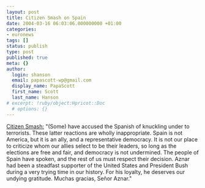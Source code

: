 ```yaml
---
layout: post
title: Citizen Smash on Spain
date: 2004-03-16 06:03:06.000000000 +01:00
categories:
- euronews
tags: []
status: publish
type: post
published: true
meta: {}
author:
  login: shanson
  email: papascott-wp@gmail.com
  display_name: PapaScott
  first_name: Scott
  last_name: Hanson
# excerpt: !ruby/object:Hpricot::Doc
  # options: {}
---
```

<p><a title="Citizen Smash - The Indepundit" href="http://www.lt-smash.us/archives/002744.html#002744">Citizen Smash:</a> "(Some) have accused the Spanish of knuckling under to terrorists. These latter reactions are wholly inappropriate. Spain is not America, but it is an ally, and a representative democracy. It is not our place to criticize whom our allies select to be their leaders, so long as the elections are free and fair, and democracy is not undermined. The people of Spain have spoken, and the rest of us must respect their decision. Aznar had been a steadfast supporter of the United States and President Bush during a very trying time in our history. For his loyalty, he deserves our undying gratitude. Muchas gracias, Señor Aznar."</p>
